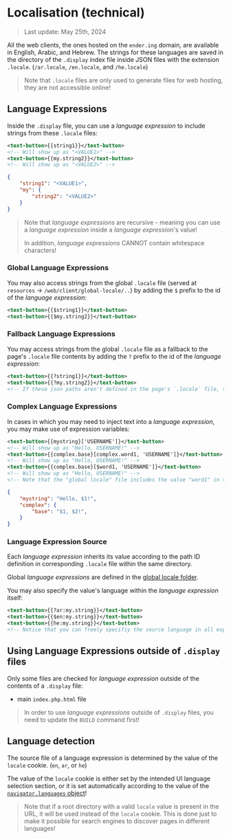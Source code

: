 # Localisation (technical)

> Last update: May 25th, 2024

All the web clients, the ones hosted on the `ender.ing` domain, are available in English, Arabic, and Hebrew. The strings for these languages are saved in the directory of the `.display` index file inside JSON files with the extension `.locale`. (`/ar.locale`, `/en.locale`, and `/he.locale`)

> Note that `.locale` files are only used to generate files for web hosting, they are not accessible online!

## Language Expressions

Inside the `.display` file, you can use a *language expression* to include strings from these `.locale` files:

```xml
<text-button>{{string1}}</text-button>
<!-- Will show up as "<VALUE1>" -->
<text-button>{{my.string2}}</text-button>
<!-- Will show up as "<VALUE2>" -->
```

```json
{
    "string1": "<VALUE1>",
    "my": {
        "string2": "<VALUE2>"
    }
}
```

> Note that *language expressions* are recursive - meaning you can use a *language expression* inside a *language expression*'s value!
>
> In addition, *language expressions* CANNOT contain whitespace characters!

### Global Language Expressions

You may also access strings from the global `.locale` file (served at `resources` -> `/web/client/global-locale/..`) by adding the `$` prefix to the id of the *language expression*:

```xml
<text-button>{{$string1}}</text-button>
<text-button>{{$my.string2}}</text-button>
```

### Fallback Language Expressions

You may access strings from the global `.locale` file as a fallback to the page's `.locale` file contents by adding the `?` prefix to the id of the *language expression*:

```xml
<text-button>{{?string1}}</text-button>
<text-button>{{?my.string2}}</text-button>
<!-- If these json paths aren't defined in the page's `.locale` file, then the value of these json paths in the global `.locale` file will be provided as a fallback! -->
```

### Complex Language Expressions

In cases in which you may need to inject text into a *language expression*, you may make use of expression variables:

```xml
<text-button>{{mystring}['USERNAME']}</text-button>
<!-- Will show up as "Hello, USERNAME!" -->
<text-button>{{complex.base}[complex.word1, 'USERNAME']}</text-button>
<!-- Will show up as "Hello, USERNAME!" -->
<text-button>{{complex.base}[$word1, 'USERNAME']}</text-button>
<!-- Will show up as "Hello, USERNAME!" -->
<!-- Note that the "global locale" file includes the value "word1" in this example -->
```

```json
{
    "mystring": "Hello, $1!",
    "complex": {
        "base": "$1, $2!",
    }
}
```

### Language Expression Source

Each *language expression* inherits its value according to the path ID definition in corresponding `.locale` file within the same directory.

Global *language expressions* are defined in the [global locale folder](https://github.com/Ender-ing/render-activity/tree/main/global/locale).

You may also specify the value's language within the *language expression* itself:

```xml
<text-button>{{?ar:my.string}}</text-button>
<text-button>{{$en:my.string}}</text-button>
<text-button>{{he:my.string}}</text-button>
<!-- Notice that you can freely specifiy the source language in all expression types! -->
```

## Using Language Expressions outside of `.display` files

Only some files are checked for *language expression* outside of the contents of a `.display` file:

- main `index.php.html` file

> In order to use *language expressions* outside of `.display` files, you need to update the `BUILD` command first!

## Language detection

The source file of a language expression is determined by the value of the `locale` cookie. (`en`, `ar`, or `he`)

The value of the `locale` cookie is either set by the intended UI language selection section, or it is set automatically according to the value of the [`navigator.languages` object](https://developer.mozilla.org/en-US/docs/Web/API/Navigator/languages)!

> Note that if a root directory with a valid `locale` value is present in the URL, it will be used instead of the `locale` cookie. This is done just to make it possible for search engines to discover pages in different languages!
